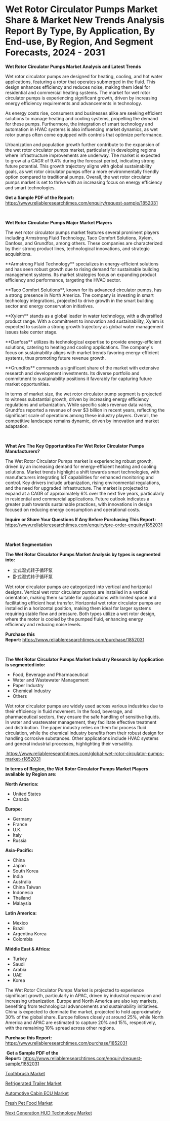 <p><h1>Wet Rotor Circulator Pumps Market Share & Market New Trends Analysis Report By Type, By Application, By End-use, By Region, And Segment Forecasts, 2024 - 2031</h1></p><p><strong>Wet Rotor Circulator Pumps Market Analysis and Latest Trends</strong></p>
<p><p>Wet rotor circulator pumps are designed for heating, cooling, and hot water applications, featuring a rotor that operates submerged in the fluid. This design enhances efficiency and reduces noise, making them ideal for residential and commercial heating systems. The market for wet rotor circulator pumps is experiencing significant growth, driven by increasing energy efficiency requirements and advancements in technology.</p><p>As energy costs rise, consumers and businesses alike are seeking efficient solutions to manage heating and cooling systems, propelling the demand for these pumps. Furthermore, the integration of smart technology and automation in HVAC systems is also influencing market dynamics, as wet rotor pumps often come equipped with controls that optimize performance.</p><p>Urbanization and population growth further contribute to the expansion of the wet rotor circulator pumps market, particularly in developing regions where infrastructure improvements are underway. The market is expected to grow at a CAGR of 9.4% during the forecast period, indicating strong future potential. This growth trajectory aligns with global sustainability goals, as wet rotor circulator pumps offer a more environmentally friendly option compared to traditional pumps. Overall, the wet rotor circulator pumps market is set to thrive with an increasing focus on energy efficiency and smart technologies.</p></p>
<p><strong>Get a Sample PDF of the Report:&nbsp;</strong> <a href="https://www.reliableresearchtimes.com/enquiry/request-sample/1852031?utm_campaign=1266&utm_medium=2&utm_source=Github&utm_content=ia&utm_term=18102024&utm_id=wet-rotor-circulator-pumps">https://www.reliableresearchtimes.com/enquiry/request-sample/1852031</a></p>
<p>&nbsp;</p>
<p><strong>Wet Rotor Circulator Pumps Major Market Players</strong></p>
<p><p>The wet rotor circulator pumps market features several prominent players including Armstrong Fluid Technology, Taco Comfort Solutions, Xylem, Danfoss, and Grundfos, among others. These companies are characterized by their strong product lines, technological innovations, and strategic acquisitions.</p><p>**Armstrong Fluid Technology** specializes in energy-efficient solutions and has seen robust growth due to rising demand for sustainable building management systems. Its market strategies focus on expanding product efficiency and performance, targeting the HVAC sector.</p><p>**Taco Comfort Solutions**, known for its advanced circulator pumps, has a strong presence in North America. The company is investing in smart technology integrations, projected to drive growth in the smart building sector and energy conservation initiatives.</p><p>**Xylem** stands as a global leader in water technology, with a diversified product range. With a commitment to innovation and sustainability, Xylem is expected to sustain a strong growth trajectory as global water management issues take center stage.</p><p>**Danfoss** utilizes its technological expertise to provide energy-efficient solutions, catering to heating and cooling applications. The company's focus on sustainability aligns with market trends favoring energy-efficient systems, thus promoting future revenue growth.</p><p>**Grundfos** commands a significant share of the market with extensive research and development investments. Its diverse portfolio and commitment to sustainability positions it favorably for capturing future market opportunities.</p><p>In terms of market size, the wet rotor circulator pump segment is projected to witness substantial growth, driven by increasing energy efficiency regulations and urbanization. While specific sales revenue data varies, Grundfos reported a revenue of over $3 billion in recent years, reflecting the significant scale of operations among these industry players. Overall, the competitive landscape remains dynamic, driven by innovation and market adaptation.</p></p>
<p>&nbsp;</p>
<p><strong>What Are The Key Opportunities For Wet Rotor Circulator Pumps Manufacturers?</strong></p>
<p><p>The Wet Rotor Circulator Pumps market is experiencing robust growth, driven by an increasing demand for energy-efficient heating and cooling solutions. Market trends highlight a shift towards smart technologies, with manufacturers integrating IoT capabilities for enhanced monitoring and control. Key drivers include urbanization, rising environmental regulations, and the need for upgraded infrastructure. The market is projected to expand at a CAGR of approximately 6% over the next five years, particularly in residential and commercial applications. Future outlook indicates a greater push towards sustainable practices, with innovations in design focused on reducing energy consumption and operational costs.</p></p>
<p><strong>Inquire or Share Your Questions If Any Before Purchasing This Report:</strong> <a href="https://www.reliableresearchtimes.com/enquiry/pre-order-enquiry/1852031?utm_campaign=1266&utm_medium=2&utm_source=Github&utm_content=ia&utm_term=18102024&utm_id=wet-rotor-circulator-pumps">https://www.reliableresearchtimes.com/enquiry/pre-order-enquiry/1852031</a></p>
<p>&nbsp;</p>
<p><strong>Market Segmentation</strong></p>
<p><strong>The Wet Rotor Circulator Pumps Market Analysis by types is segmented into:</strong></p>
<p><ul><li>立式湿式转子循环泵</li><li>卧式湿式转子循环泵</li></ul></p>
<p><p>Wet rotor circulator pumps are categorized into vertical and horizontal designs. Vertical wet rotor circulator pumps are installed in a vertical orientation, making them suitable for applications with limited space and facilitating efficient heat transfer. Horizontal wet rotor circulator pumps are installed in a horizontal position, making them ideal for larger systems requiring stable flow and pressure. Both types utilize a wet rotor design, where the motor is cooled by the pumped fluid, enhancing energy efficiency and reducing noise levels.</p></p>
<p><strong>Purchase this Report:&nbsp;</strong><a href="https://www.reliableresearchtimes.com/purchase/1852031?utm_campaign=1266&utm_medium=2&utm_source=Github&utm_content=ia&utm_term=18102024&utm_id=wet-rotor-circulator-pumps">https://www.reliableresearchtimes.com/purchase/1852031</a></p>
<p>&nbsp;</p>
<p><strong>The Wet Rotor Circulator Pumps Market Industry Research by Application is segmented into:</strong></p>
<p><ul><li>Food, Beverage and Pharmaceutical</li><li>Water and Wastewater Management</li><li>Paper Industry</li><li>Chemical Industry</li><li>Others</li></ul></p>
<p><p>Wet rotor circulator pumps are widely used across various industries due to their efficiency in fluid movement. In the food, beverage, and pharmaceutical sectors, they ensure the safe handling of sensitive liquids. In water and wastewater management, they facilitate effective treatment and distribution. The paper industry relies on them for process fluid circulation, while the chemical industry benefits from their robust design for handling corrosive substances. Other applications include HVAC systems and general industrial processes, highlighting their versatility.</p></p>
<p><a href="https://www.reliableresearchtimes.com/global-wet-rotor-circulator-pumps-market-r1852031?utm_campaign=1266&utm_medium=2&utm_source=Github&utm_content=ia&utm_term=18102024&utm_id=wet-rotor-circulator-pumps">&nbsp;https://www.reliableresearchtimes.com/global-wet-rotor-circulator-pumps-market-r1852031</a></p>
<p><strong>In terms of Region, the Wet Rotor Circulator Pumps Market Players available by Region are:</strong></p>
<p>
    <p> <strong> North America: </strong>
        <ul>
            <li>United States</li>
            <li>Canada</li>
        </ul>
        </p> 
    <p> <strong> Europe: </strong>
        <ul>
            <li>Germany</li>
            <li>France</li>
            <li>U.K.</li>
            <li>Italy</li>
            <li>Russia</li>
        </ul>
        </p> 
    <p> <strong> Asia-Pacific: </strong>
        <ul>
            <li>China</li>
            <li>Japan</li>
            <li>South Korea</li>
            <li>India</li>
            <li>Australia</li>
            <li>China Taiwan</li>
            <li>Indonesia</li>
            <li>Thailand</li>
            <li>Malaysia</li>
        </ul>
        </p> 
    <p> <strong> Latin America: </strong>
        <ul>
            <li>Mexico</li>
            <li>Brazil</li>
            <li>Argentina Korea</li>
            <li>Colombia</li>
        </ul>
        </p> 
    <p> <strong> Middle East & Africa: </strong>
        <ul>
            <li>Turkey</li>
            <li>Saudi</li>
            <li>Arabia</li>
            <li>UAE</li>
            <li>Korea</li>
        </ul>
    </p>
    </p>
<p><p>The Wet Rotor Circulator Pumps Market is projected to experience significant growth, particularly in APAC, driven by industrial expansion and increasing urbanization. Europe and North America are also key markets, benefiting from technological advancements and sustainability initiatives. China is expected to dominate the market, projected to hold approximately 30% of the global share. Europe follows closely at around 25%, while North America and APAC are estimated to capture 20% and 15%, respectively, with the remaining 10% spread across other regions.</p></p>
<p><strong>Purchase this Report: </strong><a href="https://www.reliableresearchtimes.com/purchase/1852031?utm_campaign=1266&utm_medium=2&utm_source=Github&utm_content=ia&utm_term=18102024&utm_id=wet-rotor-circulator-pumps">https://www.reliableresearchtimes.com/purchase/1852031</a></p>
<p>&nbsp;<strong>Get a Sample PDF of the Report:&nbsp;&nbsp;</strong><a href="https://www.reliableresearchtimes.com/enquiry/request-sample/1852031?utm_campaign=1266&utm_medium=2&utm_source=Github&utm_content=ia&utm_term=18102024&utm_id=wet-rotor-circulator-pumps">https://www.reliableresearchtimes.com/enquiry/request-sample/1852031</a></p>
<p><strong></strong></p>
<p><p><a href="https://www.linkedin.com/pulse/toothbrush-spectrum-usage-patterns-sector-evolution-feqxe?utm_campaign=1266&utm_medium=2&utm_source=Github&utm_content=ia&utm_term=18102024&utm_id=wet-rotor-circulator-pumps">Toothbrush Market</a></p><p><a href="https://www.linkedin.com/pulse/refrigerated-trailer-market-share-size-trends-industry-analysis-d1g6f?utm_campaign=1266&utm_medium=2&utm_source=Github&utm_content=ia&utm_term=18102024&utm_id=wet-rotor-circulator-pumps">Refrigerated Trailer Market</a></p><p><a href="https://github.com/globismark/Market-Research-Report-List-5/blob/main/automotive-cabin-ecu-market.md?utm_campaign=1266&utm_medium=2&utm_source=Github&utm_content=ia&utm_term=18102024&utm_id=wet-rotor-circulator-pumps">Automotive Cabin ECU Market</a></p><p><a href="https://www.linkedin.com/pulse/regulatory-landscape-its-influence-global-fresh-pet-food-hzaxe?utm_campaign=1266&utm_medium=2&utm_source=Github&utm_content=ia&utm_term=18102024&utm_id=wet-rotor-circulator-pumps">Fresh Pet Food Market</a></p><p><a href="https://github.com/prosalinda88/Market-Research-Report-List-6/blob/main/next-generation-hud-technology-market.md?utm_campaign=1266&utm_medium=2&utm_source=Github&utm_content=ia&utm_term=18102024&utm_id=wet-rotor-circulator-pumps">Next Generation HUD Technology Market</a></p></p>